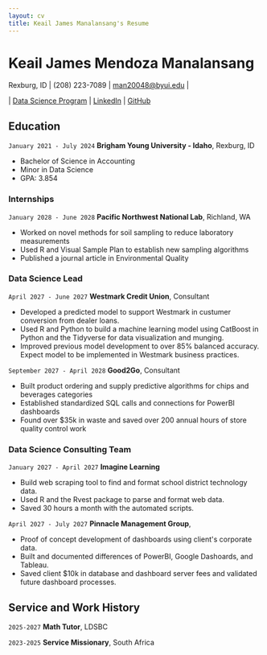 ```yaml
---
layout: cv
title: Keail James Manalansang's Resume
---
```

# Keail James Mendoza Manalansang
Rexburg, ID | (208) 223-7089 | man20048@byui.edu | <div id="webaddress">| <a href="https://byuidatascience.github.io/development.html">Data Science Program</a> | <a href="https://www.linkedin.com/in/jamesyeppp/">LinkedIn</a> | <a href="https://github.com/byuids-resumes">GitHub</a>
</div>

<!-- https://www.monique.tech/the-art-of-markdown -->

## Education

`January 2021 - July 2024`
__Brigham Young University - Idaho__, Rexburg, ID

- Bachelor of Science in Accounting
- Minor in Data Science
- GPA: 3.854




### Internships

`January 2028 - June 2028`
__Pacific Northwest National Lab__, Richland, WA

- Worked on novel methods for soil sampling to reduce laboratory measurements
- Used R and Visual Sample Plan to establish new sampling algorithms
- Published a journal article in Environmental Quality

### Data Science Lead

`April 2027 - June 2027`
__Westmark Credit Union__, Consultant

- Developed a predicted model to support Westmark in custumer conversion from dealer loans.
- Used R and Python to build a machine learning model using CatBoost in Python and the Tidyverse for data visualization and munging. 
- Improved previous model development to over 85% balanced accuracy. Expect model to be implemented in Westmark business practices.

`September 2027 - April 2028`
__Good2Go__, Consultant

- Built product ordering and supply predictive algorithms for chips and beverages categories
- Established standardized SQL calls and connections for PowerBI dashboards
- Found over $35k in waste and saved over 200 annual hours of store quality control work 

### Data Science Consulting Team

`January 2027 - April 2027`
__Imagine Learning__

- Build web scraping tool to find and format school district technology data.
- Used R and the Rvest package to parse and format web data.
- Saved 30 hours a month with the automated scripts.

`April 2027 - July 2027`
__Pinnacle Management Group__, 

- Proof of concept development of dashboards using client's corporate data.
- Built and documented differences of PowerBI, Google Dashoards, and Tableau.
- Saved client $10k in database and dashboard server fees and validated future dashboard processes.


## Service and Work History

`2025-2027`
__Math Tutor__, LDSBC


`2023-2025`
__Service Missionary__, South Africa



<!-- ### Footer

Last updated: May 2013 -->


